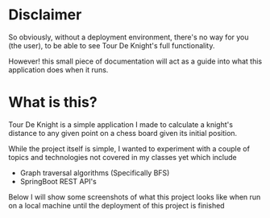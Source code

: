 # Disclaimer
So obviously, without a deployment environment, there's no way for you (the user), to be able to see Tour De Knight's full functionality.

However! this small piece of documentation will act as a guide into what this application does when it runs.

# What is this?
Tour De Knight is a simple application I made to calculate a knight's distance to any given point on a chess board given its initial position.

While the project itself is simple, I wanted to experiment with a couple of topics and technologies not covered in my classes yet which include
* Graph traversal algorithms (Specifically BFS)
* SpringBoot REST API's

Below I will show some screenshots of what this project looks like when run on a local machine until the deployment of this project is finished

